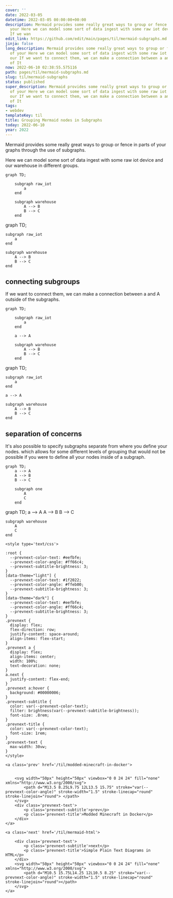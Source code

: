 ```yaml
---
cover: ''
date: 2022-03-05
datetime: 2022-03-05 00:00:00+00:00
description: Mermaid provides some really great ways to group or fence in parts of
  your Here we can model some sort of data ingest with some raw iot device and our
  If we wan
edit_link: https://github.com/edit/main/pages/til/mermaid-subgraphs.md
jinja: false
long_description: Mermaid provides some really great ways to group or fence in parts
  of your Here we can model some sort of data ingest with some raw iot device and
  our If we want to connect them, we can make a connection between a and A outside
  of It
now: 2022-06-10 02:38:55.575116
path: pages/til/mermaid-subgraphs.md
slug: til/mermaid-subgraphs
status: published
super_description: Mermaid provides some really great ways to group or fence in parts
  of your Here we can model some sort of data ingest with some raw iot device and
  our If we want to connect them, we can make a connection between a and A outside
  of It
tags:
- webdev
templateKey: til
title: Grouping Mermaid nodes in Subgraphs
today: 2022-06-10
year: 2022
---
```


Mermaid provides some really great ways to group or fence in parts of your
graphs through the use of subgraphs.

Here we can model some sort of data ingest with some raw iot device and our
warehouse in different groups.

```
graph TD;

    subgraph raw_iot
        a
    end

    subgraph warehouse
        A --> B
        B --> C
    end
```
<script src='https://unpkg.com/mermaid@8.1.0/dist/mermaid.min.js'></script>
<div class='mermaid'>
graph TD;

    subgraph raw_iot
        a
    end

    subgraph warehouse
        A --> B
        B --> C
    end
</div>

## connecting subgroups

If we want to connect them, we can make a connection between a and A outside of
the subgraphs.

```
graph TD;

    subgraph raw_iot
        a
    end

    a --> A

    subgraph warehouse
        A --> B
        B --> C
    end
```
<script src='https://unpkg.com/mermaid@8.1.0/dist/mermaid.min.js'></script>
<div class='mermaid'>
graph TD;

    subgraph raw_iot
        a
    end

    a --> A

    subgraph warehouse
        A --> B
        B --> C
    end
</div>

## separation of concerns

It's also possible to specify subgraphs separate from where you define your
nodes. which allows for some different levels of grouping that would not be
possible if you were to define all your nodes inside of a subgraph.

```
graph TD;
    a --> A
    A --> B
    B --> C

    subgraph one
        A
        C
    end
```


<div class='mermaid'>
graph TD;
    a --> A
    A --> B
    B --> C

    subgraph warehouse
        A
        C
    end
</div>
<div class='prevnext'>

    <style type='text/css'>

    :root {
      --prevnext-color-text: #eefbfe;
      --prevnext-color-angle: #ff66c4;
      --prevnext-subtitle-brightness: 3;
    }
    [data-theme="light"] {
      --prevnext-color-text: #1f2022;
      --prevnext-color-angle: #ffeb00;
      --prevnext-subtitle-brightness: 3;
    }
    [data-theme="dark"] {
      --prevnext-color-text: #eefbfe;
      --prevnext-color-angle: #ff66c4;
      --prevnext-subtitle-brightness: 3;
    }
    .prevnext {
      display: flex;
      flex-direction: row;
      justify-content: space-around;
      align-items: flex-start;
    }
    .prevnext a {
      display: flex;
      align-items: center;
      width: 100%;
      text-decoration: none;
    }
    a.next {
      justify-content: flex-end;
    }
    .prevnext a:hover {
      background: #00000006;
    }
    .prevnext-subtitle {
      color: var(--prevnext-color-text);
      filter: brightness(var(--prevnext-subtitle-brightness));
      font-size: .8rem;
    }
    .prevnext-title {
      color: var(--prevnext-color-text);
      font-size: 1rem;
    }
    .prevnext-text {
      max-width: 30vw;
    }
    </style>
    
    <a class='prev' href='/til/modded-minecraft-in-docker'>
    

        <svg width="50px" height="50px" viewbox="0 0 24 24" fill="none" xmlns="http://www.w3.org/2000/svg">
            <path d="M13.5 8.25L9.75 12L13.5 15.75" stroke="var(--prevnext-color-angle)" stroke-width="1.5" stroke-linecap="round" stroke-linejoin="round"> </path>
        </svg>
        <div class='prevnext-text'>
            <p class='prevnext-subtitle'>prev</p>
            <p class='prevnext-title'>Modded Minecraft in Docker</p>
        </div>
    </a>
    
    <a class='next' href='/til/mermaid-html'>
    
        <div class='prevnext-text'>
            <p class='prevnext-subtitle'>next</p>
            <p class='prevnext-title'>Simple Plain Text Diagrams in HTML</p>
        </div>
        <svg width="50px" height="50px" viewbox="0 0 24 24" fill="none" xmlns="http://www.w3.org/2000/svg">
            <path d="M10.5 15.75L14.25 12L10.5 8.25" stroke="var(--prevnext-color-angle)" stroke-width="1.5" stroke-linecap="round" stroke-linejoin="round"></path>
        </svg>
    </a>
  </div>